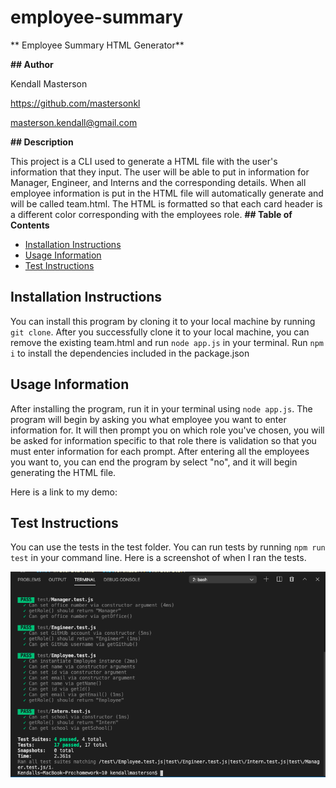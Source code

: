 # employee-summary

** Employee Summary HTML Generator**   

**## Author**

Kendall Masterson

https://github.com/mastersonkl

masterson.kendall@gmail.com

**## Description**

This project is a CLI used to generate a HTML file with the user's information that they input. The user will be able to put in information for Manager, Engineer, and Interns and the corresponding details. When all employee information is put in the HTML file will automatically generate and will be called team.html. The HTML is formatted so that each card header is a different color corresponding with the employees role. 
**## Table of Contents**

- [Installation Instructions](#installation-instructions)
- [Usage Information](#usage-information)
- [Test Instructions](#test-instructions)



## Installation Instructions

You can install this program by cloning it to your local machine by running `git clone`. After you successfully clone it to your local machine, you can remove the existing team.html and run `node app.js` in your terminal. Run `npm i` to install the dependencies included in the package.json

## Usage Information

After installing the program, run it in your terminal using `node app.js`.  The program will begin by asking you what employee you want to enter information for.  It will then prompt you on which role you've chosen, you will be asked for information specific to that role there is validation so that you must enter information for each prompt. After entering all the employees you want to, you can end the program by select "no", and it will begin generating the HTML file. 

Here is a link to my demo:  



## Test Instructions

You can use the tests in the test folder.  You can run tests by running `npm run test` in your command line.  Here is a screenshot of when I ran the tests.

![](img/test.screenshot.png)



